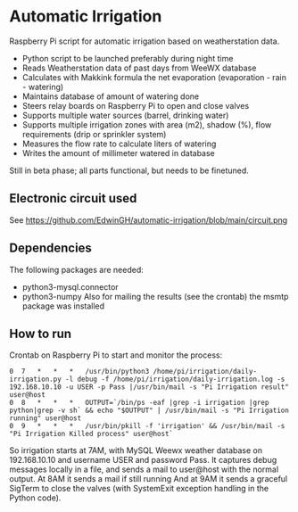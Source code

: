 # Automatic Irrigation
Raspberry Pi script for automatic irrigation based on weatherstation data.
 
 * Python script to be launched preferably during night time
 * Reads Weatherstation data of past days from WeeWX database
 * Calculates with Makkink formula the net evaporation (evaporation - rain - watering)
 * Maintains database of amount of watering done
 * Steers relay boards on Raspberry Pi to open and close valves
 * Supports multiple water sources (barrel, drinking water)
 * Supports multiple irrigation zones with area (m2), shadow (%), flow requirements (drip or sprinkler system)
 * Measures the flow rate to calculate liters of watering
 * Writes the amount of millimeter watered in database

Still in beta phase; all parts functional, but needs to be finetuned.

## Electronic circuit used
See https://github.com/EdwinGH/automatic-irrigation/blob/main/circuit.png

## Dependencies
The following packages are needed:
* python3-mysql.connector
* python3-numpy
Also for mailing the results (see the crontab) the msmtp package was installed

## How to run
Crontab on Raspberry Pi to start and monitor the process:

    0  7   *   *   *   /usr/bin/python3 /home/pi/irrigation/daily-irrigation.py -l debug -f /home/pi/irrigation/daily-irrigation.log -s 192.168.10.10 -u USER -p Pass |/usr/bin/mail -s "Pi Irrigation result" user@host
    0  8   *   *   *   OUTPUT=`/bin/ps -eaf |grep -i irrigation |grep python|grep -v sh` && echo "$OUTPUT" | /usr/bin/mail -s "Pi Irrigation running" user@host
    0  9   *   *   *   /usr/bin/pkill -f 'irrigation' && /usr/bin/mail -s "Pi Irrigation Killed process" user@host`

So irrigation starts at 7AM, with MySQL Weewx weather database on 192.168.10.10 and username USER and password Pass. It captures debug messages locally in a file, and sends a mail to user@host with the normal output.
At 8AM it sends a mail if still running
And at 9AM it sends a graceful SigTerm to close the valves (with SystemExit exception handling in the Python code).
